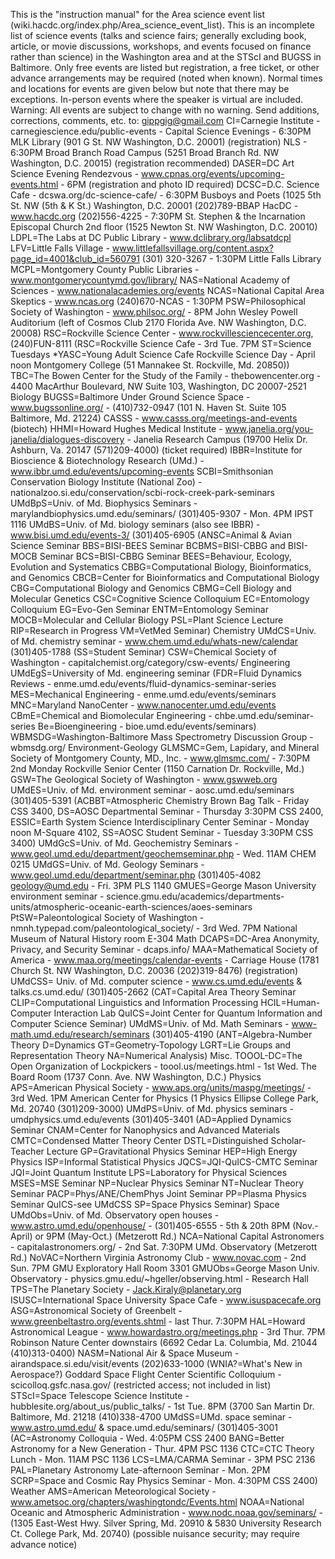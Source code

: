 This is the "instruction manual" for the Area science event list
(wiki.hacdc.org/index.php/Area_science_event_list). This is an
incomplete list of science events (talks and science fairs; generally
excluding book, article, or movie discussions, workshops, and events
focused on finance rather than science) in the Washington area and at
the STScI and BUGSS in Baltimore. Only free events are listed but
registration, a free ticket, or other advance arrangements may be
required (noted when known). Normal times and locations for events are
given below but note that there may be exceptions. In-person events
where the speaker is virtual are included. Warning: All events are
subject to change with no warning. Send additions, corrections,
comments, etc. to: gippgig@gmail.com CI=Carnegie Institute -
carnegiescience.edu/public-events - Capital Science Evenings - 6:30PM
MLK Library (901 G St. NW Washington, D.C. 20001) (registration) NLS -
6:30PM Broad Branch Road Campus (5251 Broad Branch Rd. NW Washington,
D.C. 20015) (registration recommended) DASER=DC Art Science Evening
Rendezvous - www.cpnas.org/events/upcoming-events.html - 6PM
(registration and photo ID required) DCSC=D.C. Science Cafe -
dcswa.org/dc-science-cafe/ - 6:30PM Busboys and Poets (1025 5th St. NW
(5th & K St.) Washington, D.C. 20001 (202)789-BBAP HacDC - www.hacdc.org
(202)556-4225 - 7:30PM St. Stephen & the Incarnation Episcopal Church
2nd floor (1525 Newton St. NW Washington, D.C. 20010) LDPL=The Labs at
DC Public Library - www.dclibrary.org/labsatdcpl LFV=Little Falls
Village -
www.littlefallsvillage.org/content.aspx?page_id=4001&club_id=560791
(301) 320-3267 - 1:30PM Little Falls Library MCPL=Montgomery County
Public Libraries - www.montgomerycountymd.gov/library/ NAS=National
Academy of Sciences - www.nationalacademies.org/events NCAS=National
Capital Area Skeptics - www.ncas.org (240)670-NCAS - 1:30PM
PSW=Philosophical Society of Washington - www.philsoc.org/ - 8PM John
Wesley Powell Auditorium (left of Cosmos Club 2170 Florida Ave. NW
Washington, D.C. 20008) RSC=Rockville Science Center -
www.rockvillesciencecenter.org, (240)FUN-8111 (RSC=Rockville Science
Cafe - 3rd Tue. 7PM ST=Science Tuesdays \*YASC=Young Adult Science Cafe
Rockville Science Day - April noon Montgomery College (51 Mannakee St.
Rockville, Md. 20850)) TBC=The Bowen Center for the Study of the
Family - thebowencenter.org - 4400 MacArthur Boulevard, NW Suite 103,
Washington, DC 20007-2521 Biology BUGSS=Baltimore Under Ground Science
Space - www.bugssonline.org/ - (410)732-0947 (101 N. Haven St. Suite 105
Baltimore, Md. 21224) CASSS - www.casss.org/meetings-and-events
(biotech) HHMI=Howard Hughes Medical Institute -
www.janelia.org/you-janelia/dialogues-discovery - Janelia Research
Campus (19700 Helix Dr. Ashburn, Va. 20147 (571)209-4000) (ticket
required) IBBR=Institute for Bioscience & Biotechnology Research
(UMd.) - www.ibbr.umd.edu/events/upcoming-events SCBI=Smithsonian
Conservation Biology Institute (National Zoo) -
nationalzoo.si.edu/conservation/scbi-rock-creek-park-seminars
UMdBpS=Univ. of Md. Biophysics Seminars -
marylandbiophysics.umd.edu/seminars/ (301)405-9307 - Mon. 4PM IPST 1116
UMdBS=Univ. of Md. biology seminars (also see IBBR) -
www.bisi.umd.edu/events-3/ (301)405-6905 (ANSC=Animal & Avian Science
Seminar BBS=BISI-BEES Seminar BCBMS=BISI-CBBG and BISI-MOCB Seminar
BCS=BISI-CBBG Seminar BEES=Behaviour, Ecology, Evolution and Systematics
CBBG=Computational Biology, Bioinformatics, and Genomics CBCB=Center for
Bioinformatics and Computational Biology CBG=Computational Biology and
Genomics CBMG=Cell Biology and Molecular Genetics CSC=Cognitive Science
Colloquium EC=Entomology Colloquium EG=Evo-Gen Seminar ENTM=Entomology
Seminar MOCB=Molecular and Cellular Biology PSL=Plant Science Lecture
RIP=Research in Progress VM=VetMed Seminar) Chemistry UMdCS=Univ. of Md.
chemistry seminar - www.chem.umd.edu/whats-new/calendar (301)405-1788
(SS=Student Seminar) CSW=Chemical Society of Washington -
capitalchemist.org/category/csw-events/ Engineering UMdEgS=University of
Md. engineering seminar (FDR=Fluid Dynamics Reviews -
enme.umd.edu/events/fluid-dynamics-seminar-series MES=Mechanical
Engineering - enme.umd.edu/events/seminars MNC=Maryland NanoCenter -
www.nanocenter.umd.edu/events CBmE=Chemical and Biomolecular
Engineering - chbe.umd.edu/seminar-series Be=Bioengineering -
bioe.umd.edu/events/seminars) WBMSDG=Washington-Baltimore Mass
Spectrometry Discussion Group - wbmsdg.org/ Environment-Geology
GLMSMC=Gem, Lapidary, and Mineral Society of Montgomery County, MD.,
Inc. - www.glmsmc.com/ - 7:30PM 2nd Monday Rockville Senior Center (1150
Carnation Dr. Rockville, Md.) GSW=The Geological Society of Washington -
www.gswweb.org UMdES=Univ. of Md. environment seminar -
aosc.umd.edu/seminars (301)405-5391 (ACBBT=Atmospheric Chemistry Brown
Bag Talk - Friday CSS 3400, DS=AOSC Departmental Seminar - Thursday
3:30PM CSS 2400, ESSIC=Earth System Science Interdisciplinary Center
Seminar - Monday noon M-Square 4102, SS=AOSC Student Seminar - Tuesday
3:30PM CSS 3400) UMdGcS=Univ. of Md. Geochemistry Seminars -
www.geol.umd.edu/department/geochemseminar.php - Wed. 11AM CHEM 0215
UMdGS=Univ. of Md. Geology Seminars -
www.geol.umd.edu/department/seminar.php (301)405-4082 geology@umd.edu -
Fri. 3PM PLS 1140 GMUES=George Mason University environment seminar -
science.gmu.edu/academics/departments-units/atmospheric-oceanic-earth-sciences/aoes-seminars
PtSW=Paleontological Society of Washington -
nmnh.typepad.com/paleontological_society/ - 3rd Wed. 7PM National Museum
of Natural History room E-304 Math DCAPS=DC-Area Anonymity, Privacy, and
Security Seminar - dcaps.info/ MAA=Mathematical Society of America -
www.maa.org/meetings/calendar-events - Carriage House (1781 Church St.
NW Washington, D.C. 20036 (202)319-8476) (registration) UMdCSS= Univ. of
Md. computer science - www.cs.umd.edu/events & talks.cs.umd.edu/
(301)405-2662 (CAT=Capital Area Theory Seminar CLIP=Computational
Linguistics and Information Processing HCIL=Human-Computer Interaction
Lab QuICS=Joint Center for Quantum Information and Computer Science
Seminar) UMdMS=Univ. of Md. Math Seminars -
www-math.umd.edu/research/seminars (301)405-4190 (ANT=Algebra-Number
Theory D=Dynamics GT=Geometry-Topology LGRT=Lie Groups and
Representation Theory NA=Numerical Analysis) Misc. TOOOL-DC=The Open
Organization of Lockpickers - toool.us/meetings.html - 1st Wed. The
Board Room (1737 Conn. Ave. NW Washington, D.C.) Physics APS=American
Physical Society - www.aps.org/units/maspg/meetings/ - 3rd Wed. 1PM
American Center for Physics (1 Physics Ellipse College Park, Md. 20740
(301)209-3000) UMdPS=Univ. of Md. physics seminars -
umdphysics.umd.edu/events (301)405-3401 (AD=Applied Dynamics Seminar
CNAM=Center for Nanophysics and Advanced Materials CMTC=Condensed Matter
Theory Center DSTL=Distinguished Scholar-Teacher Lecture
GP=Gravitational Physics Seminar HEP=High Energy Physics ISP=Informal
Statistical Physics JQCS=JQI-QuICS-CMTC Seminar JQI=Joint Quantum
Institute LPS=Laboratory for Physical Sciences MSES=MSE Seminar
NP=Nuclear Physics Seminar NT=Nuclear Theory Seminar
PACP=Phys/ANE/ChemPhys Joint Seminar PP=Plasma Physics Seminar QuICS-see
UMdCSS SP=Space Physics Seminar) Space UMdObs=Univ. of Md. Observatory
open houses - www.astro.umd.edu/openhouse/ - (301)405-6555 - 5th & 20th
8PM (Nov.-April) or 9PM (May-Oct.) (Metzerott Rd.) NCA=National Capital
Astronomers - capitalastronomers.org/ - 2nd Sat. 7:30PM UMd. Observatory
(Metzerott Rd.) NoVAC=Northern Virginia Astronomy Club - www.novac.com -
2nd Sun. 7PM GMU Exploratory Hall Room 3301 GMUObs=George Mason Univ.
Observatory - physics.gmu.edu/\~hgeller/observing.html - Research Hall
TPS=The Planetary Society - Jack.Kiraly@planetary.org
ISUSC=International Space University Space Cafe - www.isuspacecafe.org
ASG=Astronomical Society of Greenbelt -
www.greenbeltastro.org/events.shtml - last Thur. 7:30PM HAL=Howard
Astronomical League - www.howardastro.org/meetings.php - 3rd Thur. 7PM
Robinson Nature Center downstairs (6692 Cedar La. Columbia, Md. 21044
(410)313-0400) NASM=National Air & Space Museum -
airandspace.si.edu/visit/events (202)633-1000 (WNIA?=What's New in
Aerospace?) Goddard Space Flight Center Scientific Colloquium -
scicolloq.gsfc.nasa.gov/ (restricted access; not included in list)
STScI=Space Telescope Science Institute -
hubblesite.org/about_us/public_talks/ - 1st Tue. 8PM (3700 San Martin
Dr. Baltimore, Md. 21218 (410)338-4700 UMdSS=UMd. space seminar -
www.astro.umd.edu/ & space.umd.edu/seminars/ (301)405-3001 (AC=Astronomy
Colloquia - Wed. 4:05PM CSS 2400 BANG=Better Astronomy for a New
Generation - Thur. 4PM PSC 1136 CTC=CTC Theory Lunch - Mon. 11AM PSC
1136 LCS=LMA/CARMA Seminar - 3PM PSC 2136 PAL=Planetary Astronomy
Late-afternoon Seminar - Mon. 2PM SCRP=Space and Cosmic Ray Physics
Seminar - Mon. 4:30PM CSS 2400) Weather AMS=American Meteorological
Society - www.ametsoc.org/chapters/washingtondc/Events.html
NOAA=National Oceanic and Atmospheric Administration -
www.nodc.noaa.gov/seminars/ - (1305 East-West Hwy. Silver Spring, Md.
20910 & 5830 University Research Ct. College Park, Md. 20740) (possible
nuisance security; may require advance notice)
